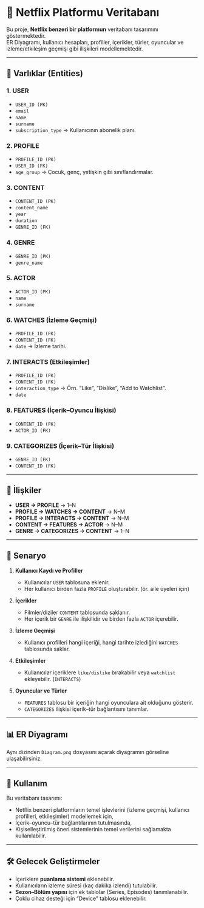 # 🍿 Netflix Platformu Veritabanı

Bu proje, **Netflix benzeri bir platformun** veritabanı tasarımını göstermektedir.  
ER Diyagramı, kullanıcı hesapları, profiller, içerikler, türler, oyuncular ve izleme/etkileşim geçmişi gibi ilişkileri modellemektedir.  

---

## 📌 Varlıklar (Entities)

### 1. USER
- `USER_ID (PK)`
- `email`
- `name`
- `surname`
- `subscription_type` → Kullanıcının abonelik planı.

### 2. PROFILE
- `PROFILE_ID (PK)`
- `USER_ID (FK)`
- `age_group` → Çocuk, genç, yetişkin gibi sınıflandırmalar.

### 3. CONTENT
- `CONTENT_ID (PK)`
- `content_name`
- `year`
- `duration`
- `GENRE_ID (FK)`

### 4. GENRE
- `GENRE_ID (PK)`
- `genre_name`

### 5. ACTOR
- `ACTOR_ID (PK)`
- `name`
- `surname`

### 6. WATCHES (İzleme Geçmişi)
- `PROFILE_ID (FK)`
- `CONTENT_ID (FK)`
- `date` → İzleme tarihi.

### 7. INTERACTS (Etkileşimler)
- `PROFILE_ID (FK)`
- `CONTENT_ID (FK)`
- `interaction_type` → Örn. “Like”, “Dislike”, “Add to Watchlist”.
- `date`

### 8. FEATURES (İçerik–Oyuncu İlişkisi)
- `CONTENT_ID (FK)`
- `ACTOR_ID (FK)`

### 9. CATEGORIZES (İçerik–Tür İlişkisi)
- `GENRE_ID (FK)`
- `CONTENT_ID (FK)`

---

## 🔗 İlişkiler
- **USER → PROFILE** → 1–N  
- **PROFILE → WATCHES → CONTENT** → N–M  
- **PROFILE → INTERACTS → CONTENT** → N–M  
- **CONTENT → FEATURES → ACTOR** → N–M  
- **GENRE → CATEGORIZES → CONTENT** → 1–N  

---

## 📖 Senaryo

1. **Kullanıcı Kaydı ve Profiller**  
   - Kullanıcılar `USER` tablosuna eklenir.  
   - Her kullanıcı birden fazla `PROFILE` oluşturabilir. (ör. aile üyeleri için)  

2. **İçerikler**  
   - Filmler/diziler `CONTENT` tablosunda saklanır.  
   - Her içerik bir `GENRE` ile ilişkilidir ve birden fazla `ACTOR` içerebilir.  

3. **İzleme Geçmişi**  
   - Kullanıcı profilleri hangi içeriği, hangi tarihte izlediğini `WATCHES` tablosunda saklar.  

4. **Etkileşimler**  
   - Kullanıcılar içeriklere `like/dislike` bırakabilir veya `watchlist` ekleyebilir. (`INTERACTS`)  

5. **Oyuncular ve Türler**  
   - `FEATURES` tablosu bir içeriğin hangi oyunculara ait olduğunu gösterir.  
   - `CATEGORIZES` ilişkisi içerik–tür bağlantısını tanımlar.  

---

## 📊 ER Diyagramı
Aynı dizinden `Diagram.png` dosyasını açarak diyagramın görseline ulaşabilirsiniz.

---

## 🚀 Kullanım
Bu veritabanı tasarımı:  
- Netflix benzeri platformların temel işlevlerini (izleme geçmişi, kullanıcı profilleri, etkileşimler) modellemek için,  
- İçerik–oyuncu–tür bağlantılarının tutulmasında,  
- Kişiselleştirilmiş öneri sistemlerinin temel verilerini sağlamakta kullanılabilir.  

---

## 🛠️ Gelecek Geliştirmeler
- İçeriklere **puanlama sistemi** eklenebilir.  
- Kullanıcıların izleme süresi (kaç dakika izlendi) tutulabilir.  
- **Sezon–Bölüm yapısı** için ek tablolar (Series, Episodes) tanımlanabilir.  
- Çoklu cihaz desteği için “Device” tablosu eklenebilir.  
